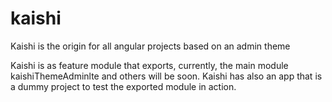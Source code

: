 # kaishi
Kaishi is the origin for all angular projects based on an admin theme

Kaishi is as feature module that exports, currently, the main module kaishiThemeAdminlte and others will be soon.
Kaishi has also an app that is a dummy project to test the exported module in action.
